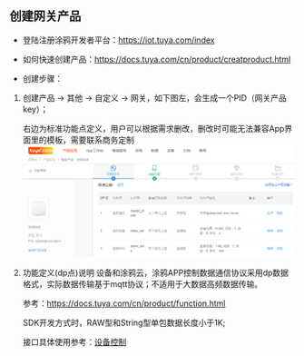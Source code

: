 ## 创建网关产品

- 登陆注册涂鸦开发者平台：https://iot.tuya.com/index
- 如何快速创建产品：https://docs.tuya.com/cn/product/creatproduct.html

- 创建步骤：

1. 创建产品 -> 其他 -> 自定义 -> 网关，如下图左，会生成一个PID（网关产品key）；

    右边为标准功能点定义，用户可以根据需求删改，删改时可能无法兼容App界面里的模板，需要联系商务定制
   ![New_product](./images/New_product.png)
2. 功能定义(dp点)说明
    设备和涂鸦云，涂鸦APP控制数据通信协议采用dp数据格式，实际数据传输基于mqtt协议；不适用于大数据高频数据传输。

    参考：https://docs.tuya.com/cn/product/function.html

    SDK开发方式时，RAW型和String型单包数据长度小于1K;

    接口具体使用参考：[设备控制](control.md)

